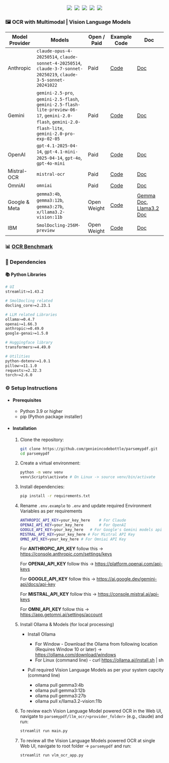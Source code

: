 <div align="center">
    <a target="_blank" href="https://www.youtube.com/@genieincodebottle"><img src="https://img.shields.io/badge/YouTube-11.4K-blue"></a>&nbsp;
    <a target="_blank" href="https://www.linkedin.com/in/rajesh-srivastava"><img src="https://img.shields.io/badge/style--5eba00.svg?label=LinkedIn&logo=linkedin&style=social"></a>&nbsp;
    <a target="_blank" href="https://www.instagram.com/genieincodebottle/"><img src="https://img.shields.io/badge/51K-C13584?style=flat-square&labelColor=C13584&logo=instagram&logoColor=white&link=https://www.instagram.com/eduardopiresbr/"></a>&nbsp;
    <a target="_blank" href="https://github.com/genieincodebottle/generative-ai"><img src="https://img.shields.io/badge/style--5eba00.svg?label=GenAI Roadmap&logo=linkedin&style=social"></a>&nbsp;
    <a target="_blank" href="https://x.com/zero2nn"><img src="https://img.shields.io/twitter/url/https/twitter.com/cloudposse.svg?style=social&label=%20%40zero2nn"></a>
</div>

### 🖼️ OCR with Multimodal | Vision Language Models

| Model Provider | Models                                                       | Open / Paid | Example Code     | Doc       |
| -------------- | ------------------------------------------------------------ | ------------------ | -------- |---------- |
| Anthropic      | `claude-opus-4-20250514`, `claude-sonnet-4-20250514`, `claude-3-7-sonnet-20250219`, `claude-3-5-sonnet-20241022`   | Paid               | [Code](/vlm_ocr/anthropic/main.py)              | [Doc](https://www.anthropic.com/claude/sonnet)                                                                                |
| Gemini         | `gemini-2.5-pro`, `gemini-2.5-flash`, `gemini-2.5-flash-lite-preview-06-17`, `gemini-2.0-flash`, `gemini-2.0-flash-lite`, `gemini-2.0-pro-exp-02-05` | Paid               | [Code](/vlm_ocr/gemini/main.py)              | [Doc](https://ai.google.dev/gemini-api/docs/models)
| OpenAI         | `gpt-4.1-2025-04-14`, `gpt-4.1-mini-2025-04-14`, `gpt-4o`, `gpt-4o-mini` | Paid               | [Code](/vlm_ocr/openai//main.py)              | [Doc](https://platform.openai.com/docs/models/gpt-4o)
| Mistral-OCR        | `mistral-ocr`                                                | Paid  | [Code](/vlm_ocr/mistral_ocr/main.py)              | [Doc](https://docs.mistral.ai/capabilities/document/)
| OmniAI         | `omniai`                                                     | Paid  | [Code](/vlm_ocr/omniai/main.py)              | [Doc](https://docs.getomni.ai/docs/introduction)
| Google & Meta         | `gemma3:4b`, `gemma3:12b`, `gemma3:27b`, `x/llama3.2-vision:11b` | Open Weight  | [Code](/vlm_ocr/ollama_models/main.py)              | [Gemma Doc](https://blog.google/technology/developers/gemma-3/), [Llama3.2 Doc](https://ai.meta.com/blog/llama-3-2-connect-2024-vision-edge-mobile-devices/)
| IBM         | `SmolDocling-256M-preview`                                       | Open Weight | [Code](/vlm_ocr/smol_docling//main.py)              | [Doc](https://huggingface.co/ds4sd/SmolDocling-256M-preview)

### 📊 [OCR Benchmark](https://github.com/getomni-ai/benchmark?tab=readme-ov-file#omni-ocr-benchmark) 

### 🔗 Dependencies

#### 📚 Python Libraries
```bash
# UI
streamlit>=1.43.2 

# SmolDocling related
docling_core>=2.23.1

# LLM related Libraries
ollama>=0.4.7
openai>=1.66.3
anthropic>=0.49.0
google-genai>=1.5.0

# Huggingface library
transformers>=4.49.0

# Utilities
python-dotenv>=1.0.1
pillow>=11.1.0 
requests>=2.32.3
torch>=2.6.0
```

### ⚙️ Setup Instructions

- #### Prerequisites
   - Python 3.9 or higher
   - pip (Python package installer)

- #### Installation
   1. Clone the repository:
      ```bash
      git clone https://github.com/genieincodebottle/parsemypdf.git
      cd parsemypdf
      ```
   2. Create a virtual environment:
      ```bash
      python -m venv venv
      venv\Scripts\activate # On Linux -> source venv/bin/activate
      ```
   3. Install dependencies:
      ```bash
      pip install -r requirements.txt
      ```
   4. Rename `.env.example` to `.env` and update required Environment Variables as per requirements
      ```bash
      ANTHROPIC_API_KEY=your_key_here    # For Claude
      OPENAI_API_KEY=your_key_here       # For OpenAI
      GOOGLE_API_KEY=your_key_here   # For Google's Gemini models api key
      MISTRAL_API_KEY=your_key_here # For Mistral API Key
      OMNI_API_KEY=your_key_here # For Omniai API Key
      ```
      For **ANTHROPIC_API_KEY** follow this -> https://console.anthropic.com/settings/keys

      For **OPENAI_API_KEY** follow this -> https://platform.openai.com/api-keys

      For **GOOGLE_API_KEY** follow this -> https://ai.google.dev/gemini-api/docs/api-key

      For **MISTRAL_API_KEY** follow this -> https://console.mistral.ai/api-keys

      For **OMNI_API_KEY** follow this -> https://app.getomni.ai/settings/account

  5. Install Ollama & Models (for local processing)
      - Install Ollama
         - For Window - Download the Ollama from following location (Requires Window 10 or later) -> https://ollama.com/download/windows
         - For Linux (command line) - curl https://ollama.ai/install.sh | sh

      - Pull required Vision Language Models as per your system capcity (command line)
         - ollama pull gemma3:4b
         - ollama pull gemma3:12b
         - ollama pull gemma3:27b
         - ollama pull x/llama3.2-vision:11b

  6. To review each Vision Language Model powered OCR in the Web UI, navigate to `parsemypdf/llm_ocr/<provider_folder>` (e.g., claude) and run:
      
      ```bash 
      streamlit run main.py 
      ```
  7.  To review all the Vision Language Models powered OCR at single Web UI, navigate to root folder -> `parsemypdf` and run:
      
      ```bash 
      streamlit run vlm_ocr_app.py 
      ```